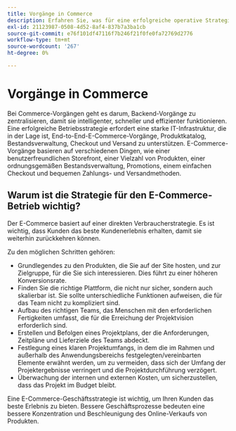 ```yaml
---
title: Vorgänge in Commerce
description: Erfahren Sie, was für eine erfolgreiche operative Strategie für Ihr E-Commerce-Geschäft erforderlich ist.
exl-id: 21123987-0508-4d52-8af4-837b7a3ba1cb
source-git-commit: e76f101df47116f7b246f21f0fe0fa72769d2776
workflow-type: tm+mt
source-wordcount: '267'
ht-degree: 0%

---
```


# Vorgänge in Commerce

Bei Commerce-Vorgängen geht es darum, Backend-Vorgänge zu zentralisieren, damit sie intelligenter, schneller und effizienter funktionieren. Eine erfolgreiche Betriebsstrategie erfordert eine starke IT-Infrastruktur, die in der Lage ist, End-to-End-E-Commerce-Vorgänge, Produktkatalog, Bestandsverwaltung, Checkout und Versand zu unterstützen. E-Commerce-Vorgänge basieren auf verschiedenen Dingen, wie einer benutzerfreundlichen Storefront, einer Vielzahl von Produkten, einer ordnungsgemäßen Bestandsverwaltung, Promotions, einem einfachen Checkout und bequemen Zahlungs- und Versandmethoden.

## Warum ist die Strategie für den E-Commerce-Betrieb wichtig?

Der E-Commerce basiert auf einer direkten Verbraucherstrategie. Es ist wichtig, dass Kunden das beste Kundenerlebnis erhalten, damit sie weiterhin zurückkehren können.

Zu den möglichen Schritten gehören:

- Grundlegendes zu den Produkten, die Sie auf der Site hosten, und zur Zielgruppe, für die Sie sich interessieren. Dies führt zu einer höheren Konversionsrate.
- Finden Sie die richtige Plattform, die nicht nur sicher, sondern auch skalierbar ist. Sie sollte unterschiedliche Funktionen aufweisen, die für das Team nicht zu kompliziert sind.
- Aufbau des richtigen Teams, das Menschen mit den erforderlichen Fertigkeiten umfasst, die für die Erreichung der Projektvision erforderlich sind.
- Erstellen und Befolgen eines Projektplans, der die Anforderungen, Zeitpläne und Lieferziele des Teams abdeckt.
- Festlegung eines klaren Projektumfangs, in dem die im Rahmen und außerhalb des Anwendungsbereichs festgelegten/vereinbarten Elemente erwähnt werden, um zu vermeiden, dass sich der Umfang der Projektergebnisse verringert und die Projektdurchführung verzögert.
- Überwachung der internen und externen Kosten, um sicherzustellen, dass das Projekt im Budget bleibt.

Eine E-Commerce-Geschäftsstrategie ist wichtig, um Ihren Kunden das beste Erlebnis zu bieten. Bessere Geschäftsprozesse bedeuten eine bessere Konzentration und Beschleunigung des Online-Verkaufs von Produkten.
